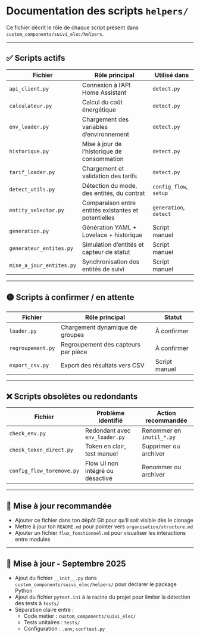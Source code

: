# Documentation des scripts `helpers/`

Ce fichier décrit le rôle de chaque script présent dans `custom_components/suivi_elec/helpers`.

---

## ✅ Scripts actifs

| Fichier                | Rôle principal                                      | Utilisé dans             |
|------------------------|-----------------------------------------------------|---------------------------|
| `api_client.py`        | Connexion à l’API Home Assistant                    | `detect.py`               |
| `calculateur.py`       | Calcul du coût énergétique                          | `detect.py`               |
| `env_loader.py`        | Chargement des variables d’environnement            | `detect.py`               |
| `historique.py`        | Mise à jour de l’historique de consommation         | `detect.py`               |
| `tarif_loader.py`      | Chargement et validation des tarifs                 | `detect.py`               |
| `detect_utils.py`      | Détection du mode, des entités, du contrat          | `config_flow`, `setup`    |
| `entity_selector.py`   | Comparaison entre entités existantes et potentielles| `generation`, `detect`    |
| `generation.py`        | Génération YAML + Lovelace + historique             | Script manuel             |
| `generateur_entites.py`| Simulation d’entités et capteur de statut          | Script manuel             |
| `mise_a_jour_entites.py`| Synchronisation des entités de suivi               | Script manuel             |

---

## 🟡 Scripts à confirmer / en attente

| Fichier                | Rôle principal                                      | Statut                   |
|------------------------|-----------------------------------------------------|---------------------------|
| `loader.py`            | Chargement dynamique de groupes                     | À confirmer               |
| `regroupement.py`      | Regroupement des capteurs par pièce                 | À confirmer               |
| `export_csv.py`        | Export des résultats vers CSV                       | Script manuel             |

---

## ❌ Scripts obsolètes ou redondants

| Fichier                    | Problème identifié                               | Action recommandée        |
|----------------------------|--------------------------------------------------|----------------------------|
| `check_env.py`             | Redondant avec `env_loader.py`                  | Renommer en `inutil_*.py` |
| `check_token_direct.py`    | Token en clair, test manuel                     | Supprimer ou archiver     |
| `config_flow_toremove.py`  | Flow UI non intégré ou désactivé                | Renommer ou archiver      |

---

## 🔄 Mise à jour recommandée

- Ajouter ce fichier dans ton dépôt Git pour qu’il soit visible dès le clonage
- Mettre à jour ton `README.md` pour pointer vers `organisation/structure.md`
- Ajouter un fichier `flux_fonctionnel.md` pour visualiser les interactions entre modules

---

## 🔄 Mise à jour - Septembre 2025

- Ajout du fichier `__init__.py` dans `custom_components/suivi_elec/helpers/` pour déclarer le package Python
- Ajout du fichier `pytest.ini` à la racine du projet pour limiter la détection des tests à `tests/`
- Séparation claire entre :
  - Code métier : `custom_components/suivi_elec/`
  - Tests unitaires : `tests/`
  - Configuration : `.env`, `conftest.py`
